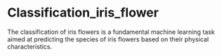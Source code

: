 # Classification_iris_flower
The classification of iris flowers is a fundamental machine learning task aimed at predicting the species of iris flowers based on their physical characteristics.
